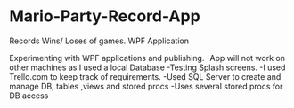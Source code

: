 # Mario-Party-Record-App
Records Wins/ Loses of games. WPF Application

Experimenting with WPF applications and publishing. 
-App will not work on other machines as I used a local Database
-Testing Splash screens.
-I used Trello.com to keep track of requirements. 
-Used SQL Server to create and manage DB, tables ,views and stored procs
-Uses several stored procs for DB access

